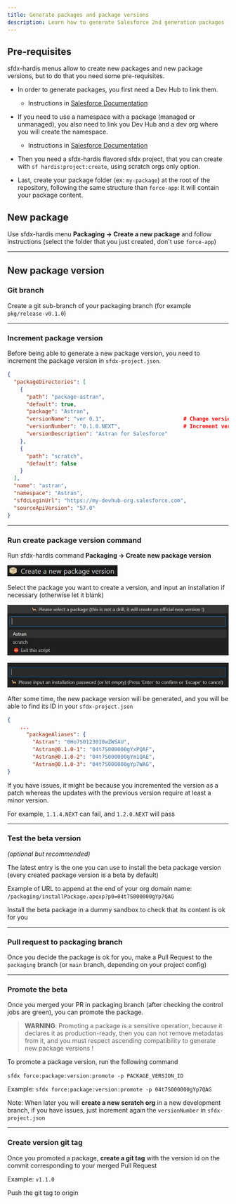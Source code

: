 ```yaml
---
title: Generate packages and package versions
description: Learn how to generate Salesforce 2nd generation packages (2GP) with sfdx-hardis
---
```

<!-- markdownlint-disable MD013 -->

## Pre-requisites

sfdx-hardis menus allow to create new packages and new package versions, but to do that you need some pre-requisites.

- In order to generate packages, you first need a Dev Hub to link them.

  - Instructions in [Salesforce Documentation](https://developer.salesforce.com/docs/atlas.en-us.sfdx_dev.meta/sfdx_dev/sfdx_dev_dev2gp_before_know_orgs.htm)

- If you need to use a namespace with a package (managed or unmanaged), you also need to link you Dev Hub and a dev org where you will create the namespace.

  - Instructions in [Salesforce Documentation](https://developer.salesforce.com/docs/atlas.en-us.sfdx_dev.meta/sfdx_dev/sfdx_dev_dev2gp_create_namespace.htm)

- Then you need a sfdx-hardis flavored sfdx project, that you can create with `sf hardis:project:create`, using scratch orgs only option.

- Last, create your package folder (ex: `my-package`) at the root of the repository, following the same structure than `force-app`: it will contain your package content.

## New package

Use sfdx-hardis menu **Packaging -> Create a new package** and follow instructions (select the folder that you just created, don't use `force-app`)

___

## New package version

### Git branch

Create a git sub-branch of your packaging branch (for example `pkg/release-v0.1.0`)

___

### Increment package version

Before being able to generate a new package version, you need to increment the package version in `sfdx-project.json`.

```json
{
  "packageDirectories": [
    {
      "path": "package-astran",
      "default": true,
      "package": "Astran",
      "versionName": "ver 0.1",                         # Change version name here to match the incremented package version
      "versionNumber": "0.1.0.NEXT",                    # Increment version here (Respect SEMVER or you will have errors)
      "versionDescription": "Astran for Salesforce"
    },
    {
      "path": "scratch",
      "default": false
    }
  ],
  "name": "astran",
  "namespace": "Astran",
  "sfdcLoginUrl": "https://my-devhub-org.salesforce.com",
  "sourceApiVersion": "57.0"
}
```

___

### Run create package version command

Run sfdx-hardis command **Packaging -> Create new package version**

![](assets/images/btn-package-version.jpg)

Select the package you want to create a version, and input an installation if necessary (otherwise let it blank)

![](assets/images/select-package.jpg)

![](assets/images/package-password.jpg)

After some time, the new package version will be generated, and you will be able to find its ID in your `sfdx-project.json`

```json
{
    ...
      "packageAliases": {
        "Astran": "0Ho7S0123010wZWSAU",
        "Astran@0.1.0-1": "04t7S000000gYxPQAF",
        "Astran@0.1.0-2": "04t7S000000gYm1QAE",
        "Astran@0.1.0-3": "04t7S000000gYp7WAG",
}
```

If you have issues, it might be because you incremented the version as a patch whereas the updates with the previous version require at least a minor version.

For example, `1.1.4.NEXT` can fail, and `1.2.0.NEXT` will pass

___

### Test the beta version

 _(optional but recommended)_

The latest entry is the one you can use to install the beta package version (every created package version is a beta by default)

Example of URL to append at the end of your org domain name: `/packaging/installPackage.apexp?p0=04t7S000000gYp7QAG`

Install the beta package in a dummy sandbox to check that its content is ok for you

___

### Pull request to packaging branch

Once you decide the package is ok for you, make a Pull Request to the `packaging` branch (or `main` branch, depending on your project config)

___

### Promote the beta

Once you merged your PR in packaging branch (after checking the control jobs are green), you can promote the package.

> **WARNING**: Promoting a package is a sensitive operation, because it declares it as production-ready, then you can not remove metadatas from it, and you must respect ascending compatibility to generate new package versions !

To promote a package version, run the following command

`sfdx force:package:version:promote -p PACKAGE_VERSION_ID`

Example: `sfdx force:package:version:promote -p 04t7S000000gYp7QAG`

Note: When later you will **create a new scratch org** in a new development branch, if you have issues, just increment again the `versionNumber` in `sfdx-project.json`

___

### Create version git tag

Once you promoted a package, **create a git tag** with the version id on the commit corresponding to your merged Pull Request

Example: `v1.1.0`

Push the git tag to origin

